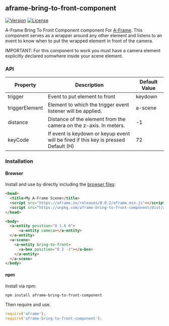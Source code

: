 ## aframe-bring-to-front-component

[![Version](http://img.shields.io/npm/v/aframe-bring-to-front-component.svg?style=flat-square)](https://npmjs.org/package/aframe-bring-to-front-component)
[![License](http://img.shields.io/npm/l/aframe-bring-to-front-component.svg?style=flat-square)](https://npmjs.org/package/aframe-bring-to-front-component)

A-Frame Bring To Front Component component For [A-Frame](https://aframe.io).
This component serves as a wrapper around any other element and listens to an event to know when to put the wrapped element in front of the camera.

IMPORTANT: For this component to work you must have a camera element explicitly declared somwhere inside your scene element.

### API

| Property       | Description                                                                         | Default Value |
| -------------- | ----------------------------------------------------------------------------------- | ------------- |
| trigger        | Event to put element to front                                                       | keydown       |
| triggerElement | Element to which the trigger event listener will be applied.                        | a-scene       |
| distance       | Distance of the element from the camera on the z-axis. In meters.                   | -1            |
| keyCode        | If event is keydown or keyup event will be fired if this key is pressed Default (H) | 72            |

### Installation

#### Browser

Install and use by directly including the [browser files](dist):

```html
<head>
  <title>My A-Frame Scene</title>
  <script src="https://aframe.io/releases/0.8.2/aframe.min.js"></script>
  <script src="https://unpkg.com/aframe-bring-to-front-component/dist/aframe-bring-to-front-component.min.js"></script>
</head>

<body>
  <a-entity position="0 1.6 0">
      <a-entity camera></a-entity>
  </a-entity>
  <a-scene>
    <a-entity bring-to-front>
      <a-box position="0 2 -3"></a-box>
    </a-entity>
  </a-scene>
</body>
```

#### npm

Install via npm:

```bash
npm install aframe-bring-to-front-component
```

Then require and use.

```js
require('aframe');
require('aframe-bring-to-front-component');
```

